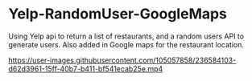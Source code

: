 # Yelp-RandomUser-GoogleMaps
Using Yelp api to return a list of restaurants, and a random users API to generate users. Also added in Google maps for the restaurant location.

https://user-images.githubusercontent.com/105057858/236584103-d62d3961-15ff-40b7-b411-bf541ecab25e.mp4
